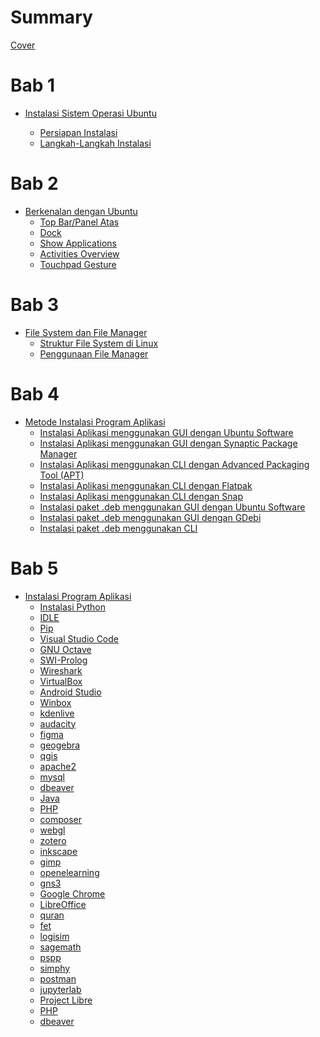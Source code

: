 # Summary
[Cover](./cover.md)
# Bab 1
- [Instalasi Sistem Operasi Ubuntu](./chapter_1.md)
  - [Persiapan Instalasi](./persiapan_instalasi.md)
  - [Langkah-Langkah Instalasi](./langkah_instalasi.md)
  
  <!-- - [Pengenalan Antarmuka Desktop Ubuntu](./pengenalan_ubuntu_desktop.md)
  - [Proses Instalasi Aplikasi pada Ubuntu](./chapter_2.md) -->

# Bab 2
- [Berkenalan dengan Ubuntu](./bab_2.md)
  - [Top Bar/Panel Atas](./top_bar.md)
  - [Dock](./dock.md)
  - [Show Applications](./show_app.md)
  - [Activities Overview](./activities_overview.md)
  - [Touchpad Gesture](./touchpad_gesture.md)
  <!-- - [Persiapan Instalasi](./persiapan_instalasi.md)
  - [Langkah-Langkah Instalasi](./langkah_instalasi.md)
   -->

# Bab 3
- [File System dan File Manager](./bab_3.md)
  - [Struktur File System di Linux](./filesystem.md)
  - [Penggunaan File Manager](./nautilus.md)

# Bab 4
- [Metode Instalasi Program Aplikasi](./bab_4.md)
  - [Instalasi Aplikasi menggunakan GUI dengan Ubuntu Software](./instalasi_gui_ubuntu_software.md)
  - [Instalasi Aplikasi menggunakan GUI dengan Synaptic Package Manager](./instalasi_gui_synaptic.md)
  - [Instalasi Aplikasi menggunakan CLI dengan Advanced Packaging Tool (APT)](./instalasi_cli_apt.md)
  - [Instalasi Aplikasi menggunakan CLI dengan Flatpak](./instalasi_cli_flatpak.md) 
  - [Instalasi Aplikasi menggunakan CLI dengan Snap](./instalasi_cli_snap.md)
  - [Instalasi paket .deb menggunakan GUI dengan Ubuntu Software](./instalasi_deb_gui_ubuntu_software.md) 
  - [Instalasi paket .deb menggunakan GUI dengan GDebi](./instalasi_deb_gui_gdebi.md)
  - [Instalasi paket .deb menggunakan CLI](./instalasi_deb_cli.md)

# Bab 5
- [Instalasi Program Aplikasi](./bab_5.md)
  - [Instalasi Python](./instalasi_python.md)
  - [IDLE](./instalasi_idle%20python.md)
  - [Pip](./instalasi_pip%20python.md)
  - [Visual Studio Code](./instalasi_vscode.md)
  - [GNU Octave](./instalasi_octave.md)
  - [SWI-Prolog](./instalasi_prolog.md)
  - [Wireshark](./instalasi_wireshark.md)
  - [VirtualBox](./instalasi_vb.md)
  - [Android Studio](./instalasi_android.md)
  - [Winbox](./instalasi_winbox.md)
  - [kdenlive](./instalasi_kdenlive.md)
  - [audacity](./instalasi_audacity.md)
  - [figma](./instalasi_figma.md)
  - [geogebra](./instalasi_geogebra.md)
  - [qgis](./instalasi_qgis.md)
  - [apache2](./instalasi_apache2.md)
  - [mysql](./instalasi_mysql.md)
  - [dbeaver](./instalasi_dbeaver.md)
  - [Java](./instalasi_java.md)
  - [PHP](./instalasi_php.md)
  - [composer](./instalasi_composer.md)
  - [webgl](./instalasi_webgl.md)
  - [zotero](./instalasi_zotero.md)
  - [inkscape](./instalasi_php.md)
  - [gimp](./instalasi_gimp.md)
  - [openelearning](./instalasi_openelearning.md)
  - [gns3](./instalasi_gns3.md)
  - [Google Chrome](./instalasi_chrome.md)
  - [LibreOffice](./instalasi_libreoffice.md)
  - [quran](./instalasi_quran.md)
  - [fet](./instalasi_fet.md)
  - [logisim](./instalasi_logisim.md)
  - [sagemath](./instalasi_sagemath.md)
  - [pspp](./instalasi_pspp.md)
  - [simphy](./instalasi_simphy.md)
  - [postman](./instalasi_postman.md)
  - [jupyterlab](./instalasi_jupyterlab.md)
  - [Project Libre](./instalasi_projectlibre.md)
  - [PHP](./instalasi_php.md)
  - [dbeaver](./instalasi_dbeaver.md)
  
<!-- # Kebutuhan Aplikasi Pembelajaran
- [Daftar Aplikasi Pembelajaran](./daftar_mata_kuliah.md)
  - [GNS 3](./instalasi_gns3.md) -->
  <!-- - [Visual Studio Code](./instalasi_vscode.md)
  - [Python](./instalasi_python.md)
  - [Pip Python](./instalasi_pip%20python.md)
  - [Idle Python](./instalasi_idle%20python.md)
  - [Java](./instalasi_java.md)
  - [Netbeans](./instalasi_netbeans.md)
  - [VirtualBox](./instalasi_vb.md)
  - [GNU Octave](./instalasi_octave.md)
  - [Android Studio](./instalasi_android.md)
  - [SWI-Prolog](./instalasi_prolog.md)
  - [Wireshark](./instalasi_wireshark.md)
  - [Figma](./instalasi_figma.md)
  - [LibreOffice](./instalasi_libreoffice.md)
  - [MySQL](./instalasi_mysql.md)
  - [XAMPP](./instalasi_xampp.md)
  - [PHP](./instalasi_php.md)
  - [Composer](./instalasi_composer.md)
  - [Open eLearning](./instalasi_openelearning.md) -->
  <!-- - [Mendeley](./instalasi_mendeley.md)
  - [JupyterLab](./instalasi_jupyterlab.md)
  - [Julia](./instalasi_julia.md)
  - [R](./instalasi_r.md)
  - [Golang](./instalasi_golang.md) -->

<!-- # Hasil Uji Coba Perangkat Lunak
- [Agama](./matkul/agama.md)
- [Pancasila](./matkul/pancasila.md)
- [Kewarganegaraan](./matkul/kewarganegaraan.md)
- [Bahasa Indonesia](./matkul/bahasa%20indonesia.md)
- [Bahasa Inggris](./matkul/bahasa%20inggris.md)
- [Pengantar Lingkungan Lahan Basah](./matkul/pengantar%20lingkungan%20lahan%20basah.md)
- [Pengantar Pendidikan](./matkul/pengantar%20pendidikan.md)
- [Perkembangan Peserta Didik](./matkul/perkembangan%20peserta%20didik.md)
- [Belajar dan Pembelajaran](./matkul/belajar%20dan%20pembelajaran.md)
- [Profesi Kependidikan](./matkul/profesi%20kependidikan.md)
- [Manajemen Dan Administrasi Sekolah](./matkul/manajemen%20dan%20administrasi%20sekolah.md)
- [Matematika Dasar](./matkul/matematika%20dasar.md)
- [Fisika Dasar](./matkul/fisika%20dasar.md) 
- [Pemrograman Dasar 1](./matkul/pemrograman_dasar_1.md)
- [Pengantar Sistem Dijital](./matkul/pengantar%20sistem%20digital.md)
- [Matematika Diskrit](./matkul/matematika%20diskrit.md)
- [Kalkulus](./matkul/kalkulus.md)
- [Pengantar Organisasi Komputer](./matkul/pengantar%20organisasi%20komputer.md)
- [Struktur Data](./matkul/struktur%20data.md)
- [Pemrograman Web 1](./matkul/pemrograman%20web%201.md)
- [Aljabar Linear](./matkul/aljabar%20linear.md)
- [Statistika dan Probabilitas](./matkul/statistika%20dan%20probabilitas.md)
- [Pemrograman Dasar 2](./matkul/pemrograman_dasar_2.md)
- [Sistem Operasi](./matkul/sistem%20operasi.md)
- [Disain dan Analisis Algoritma](./matkul/disain%20dan%20analisis%20algoritma.md)
- [Pemrosesan Citra Digital](./matkul/pemrosesan%20citra%20digital.md)
- [Basis Data](./matkul/basis%20data.md)
- [Pemrograman Perangkat Bergerak](./matkul/pemrograman%20peragkat%20bergerak.md)
- [Pemrograman Web 2]()
- [Jaringan dan Komunikasi Data]()
- [Logika Untuk Ilmu Komputer]()
- [Pengembangan Open Source]()
- [Teknik Pengolahan Multimedia]()
- [Sistem Interaksi]()
- [Rekayasa Perangkat Lunak]()
- [Proyek Perangkat Lunak]()
- [Sistem Informasi Pendidikan]()
- [Data Sains]()
- [Pengajaran Berbantuan Komputer]()
- [Metode Numerik]()
- [Sistem Informasi Geografis*]()
- [Grafika Komputer*]()
- [Sistem Cerdas*]()
- [Pilihan Lintas Prodi 1]()
- [Pilihan Lintas Prodi 2]()
- [Pilihan Lintas Prodi 3]()
- [Mesin Learning*]()
- [Simulasi dan Pemodelan*]()
- [Digital Fotografi*]()
- [Pemrograman Logika*]()
- [Pengolahan Bahasa Manusia*]()
- [Kriptografi dan Keamanan Informasi*]()
- [Penjaminan Mutu Perangkat Lunak*]()
- [Manajemen Proyek*]()
- [Administrasi Sistem*]()
- [Media & Teknologi Pembelajaran]()
- [PKL*]()
- [Telaah Kurikulum  SMK (Disain instruksional)]()
- [Strategi Belajar Mengajar]()
- [Evaluasi Pembelajaran]()
- [Perencanaan Pembelajaran Ilmu Komputer]()
- [Program Latihan Persekolahan 1 (PLP 1)]()
- [Program Latihan Persekolahan 2 (PLP 2)]()
- [Metodologi Penelitian]()
- [Komputer Masyarakat]()
- [Skripsi]() -->



